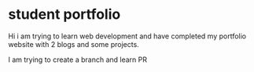 # student portfolio

Hi i am trying to learn web development and have completed my portfolio website with 2 blogs and some projects.

I am trying to create a branch and learn PR
